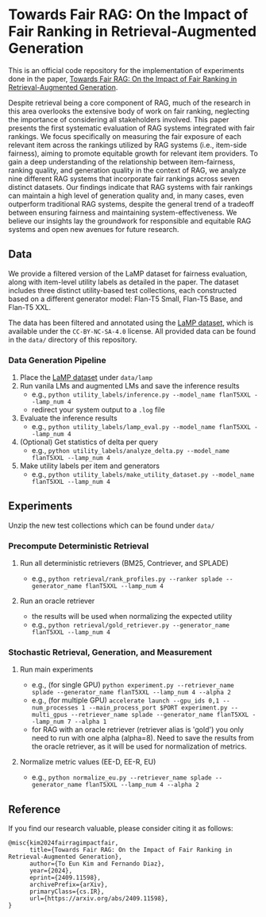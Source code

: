 # Towards Fair RAG: On the Impact of Fair Ranking in Retrieval-Augmented Generation

This is an official code repository for the implementation of experiments done in the paper, 
[Towards Fair RAG: On the Impact of Fair Ranking in Retrieval-Augmented Generation]().

Despite retrieval being a core component of RAG, much of the research in this area overlooks the extensive body of work on fair ranking, neglecting the importance of considering all stakeholders involved. This paper presents the first systematic evaluation of RAG systems integrated with fair rankings. We focus specifically on measuring the fair exposure of each relevant item across the rankings utilized by RAG systems (i.e., item-side fairness), aiming to promote equitable growth for relevant item providers. To gain a deep understanding of the relationship between item-fairness, ranking quality, and generation quality in the context of RAG, we analyze nine different RAG systems that incorporate fair rankings across seven distinct datasets. Our findings indicate that RAG systems with fair rankings can maintain a high level of generation quality and, in many cases, even outperform traditional RAG systems, despite the general trend of a tradeoff between ensuring fairness and maintaining system-effectiveness. We believe our insights lay the groundwork for responsible and equitable RAG systems and open new avenues for future research.



## Data
We provide a filtered version of the LaMP dataset for fairness evaluation, along with item-level utility labels as detailed in the paper. The dataset includes three distinct utility-based test collections, each constructed based on a different generator model: Flan-T5 Small, Flan-T5 Base, and Flan-T5 XXL.

The data has been filtered and annotated using the [LaMP dataset](https://github.com/LaMP-Benchmark/LaMP/tree/main/LaMP), which is available under the `CC-BY-NC-SA-4.0` license. All provided data can be found in the `data/` directory of this repository.

### Data Generation Pipeline
1. Place the [LaMP dataset](https://github.com/LaMP-Benchmark/LaMP/tree/main/LaMP) under `data/lamp`
2. Run vanila LMs and augmented LMs and save the inference results
    - e.g., `python utility_labels/inference.py --model_name flanT5XXL --lamp_num 4`
    - redirect your system output to a `.log` file
3. Evaluate the inference results
    - e.g., `python utility_labels/lamp_eval.py --model_name flanT5XXL --lamp_num 4`
4. (Optional) Get statistics of delta per query
    - e.g., `python utility_labels/analyze_delta.py --model_name flanT5XXL --lamp_num 4`
5. Make utility labels per item and generators
    - e.g., `python utility_labels/make_utility_dataset.py --model_name flanT5XXL --lamp_num 4`


## Experiments

Unzip the new test collections which can be found under `data/`

### Precompute Deterministic Retrieval
1. Run all deterministic retrievers (BM25, Contriever, and SPLADE)
    - e.g., `python retrieval/rank_profiles.py --ranker splade --generator_name flanT5XXL --lamp_num 4`

2. Run an oracle retriever
    - the results will be used when normalizing the expected utility
    - e.g., `python retrieval/gold_retriever.py --generator_name flanT5XXL --lamp_num 4`

### Stochastic Retrieval, Generation, and Measurement
1. Run main experiments
    - e.g., (for single GPU) `python experiment.py --retriever_name splade --generator_name flanT5XXL --lamp_num 4 --alpha 2`
    - e.g., (for multiple GPU) 
    `accelerate launch --gpu_ids 0,1 --num_processes 1 --main_process_port $PORT experiment.py --multi_gpus --retriever_name splade --generator_name flanT5XXL --lamp_num 7 --alpha 1`
    - for RAG with an oracle retriever (retriever alias is 'gold') you only need to run with one alpha (alpha=8). Need to save the results from the oracle retriever, as it will be used for normalization of metrics.

2. Normalize metric values (EE-D, EE-R, EU)
    - e.g., `python normalize_eu.py --retriever_name splade --generator_name flanT5XXL --lamp_num 4 --alpha 2`



## Reference
If you find our research valuable, please consider citing it as follows:
```
@misc{kim2024fairragimpactfair,
      title={Towards Fair RAG: On the Impact of Fair Ranking in Retrieval-Augmented Generation}, 
      author={To Eun Kim and Fernando Diaz},
      year={2024},
      eprint={2409.11598},
      archivePrefix={arXiv},
      primaryClass={cs.IR},
      url={https://arxiv.org/abs/2409.11598}, 
}
```